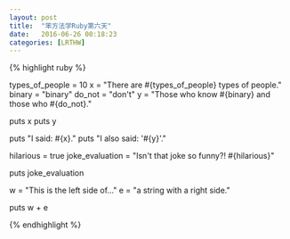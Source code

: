 ```yaml
---
layout: post
title:  "笨方法学Ruby第六天"
date:   2016-06-26 00:18:23
categories: [LRTHW]
---
```


{% highlight ruby %}

types_of_people = 10
x = "There are #{types_of_people} types of people."
binary = "binary"
do_not = "don't"
y = "Those who know #{binary} and those who #{do_not}."

puts x
puts y

puts "I said: #{x}."
puts "I also said: '#{y}'."


hilarious = true
joke_evaluation = "Isn't that joke so funny?! #{hilarious}"

puts joke_evaluation

w = "This is the left side of..."
e = "a string with a right side."

puts w + e

{% endhighlight %}
